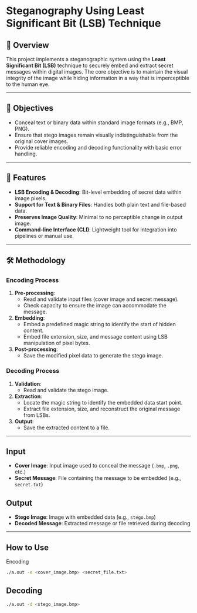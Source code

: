 # 
# Steganography Using Least Significant Bit (LSB) Technique

## 📘 Overview
This project implements a steganographic system using the **Least Significant Bit (LSB)** technique to securely embed and extract secret messages within digital images. 
The core objective is to maintain the visual integrity of the image while hiding information in a way that is imperceptible to the human eye.

---

## 🎯 Objectives
- Conceal text or binary data within standard image formats (e.g., BMP, PNG).
- Ensure that stego images remain visually indistinguishable from the original cover images.
- Provide reliable encoding and decoding functionality with basic error handling.

---

## 🧩 Features

- **LSB Encoding & Decoding**: Bit-level embedding of secret data within image pixels.
- **Support for Text & Binary Files**: Handles both plain text and file-based data.
- **Preserves Image Quality**: Minimal to no perceptible change in output image.
- **Command-line Interface (CLI)**: Lightweight tool for integration into pipelines or manual use.

---

## 🛠️ Methodology

### Encoding Process
1. **Pre-processing**:
   - Read and validate input files (cover image and secret message).
   - Check capacity to ensure the image can accommodate the message.
2. **Embedding**:
   - Embed a predefined magic string to identify the start of hidden content.
   - Embed file extension, size, and message content using LSB manipulation of pixel bytes.
3. **Post-processing**:
   - Save the modified pixel data to generate the stego image.

### Decoding Process
1. **Validation**:
   - Read and validate the stego image.
2. **Extraction**:
   - Locate the magic string to identify the embedded data start point.
   - Extract file extension, size, and reconstruct the original message from LSBs.
3. **Output**:
   - Save the extracted content to a file.

---

## Input

- **Cover Image**: Input image used to conceal the message (`.bmp`, `.png`, etc.)
- **Secret Message**: File containing the message to be embedded (e.g., `secret.txt`)

## Output

- **Stego Image**: Image with embedded data (e.g., `stego.bmp`)
- **Decoded Message**: Extracted message or file retrieved during decoding

---

## How to Use
Encoding
```bash
./a.out -e <cover_image.bmp> <secret_file.txt>
```
## Decoding
```bash
./a.out -d <stego_image.bmp>
```
